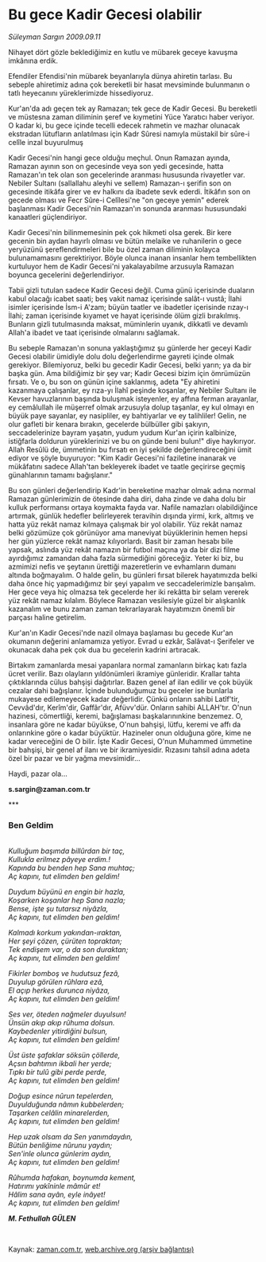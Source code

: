 # Bu gece Kadir Gecesi olabilir

*Süleyman Sargın 2009.09.11*

<tr><td class="metin" colspan="2" style="padding-top: 20px; padding-left: 5px; ">Nihayet dört gözle beklediğimiz en kutlu ve mübarek geceye kavuşma imkânına erdik.</td></tr><tr><td class="metin" colspan="2" style="padding-top: 20px; padding-left: 5px; "><p>Efendiler Efendisi'nin mübarek beyanlarıyla dünya ahiretin tarlası. Bu sebeple ahiretimiz adına çok bereketli bir hasat mevsiminde bulunmanın o tatlı heyecanını yüreklerimizde hissediyoruz. 
<p>Kur'an'da adı geçen tek ay Ramazan; tek gece de Kadir Gecesi. Bu bereketli ve müstesna zaman diliminin şeref ve kıymetini Yüce Yaratıcı haber veriyor. O kadar ki, bu gece içinde tecelli edecek rahmetin ve mazhar olunacak ekstradan lütufların anlatılması için Kadr Sûresi namıyla müstakil bir sûre-i celîle inzal buyurulmuş
<p>Kadir Gecesi'nin hangi gece olduğu meçhul. Onun Ramazan ayında, Ramazan ayının son on gecesinde veya son yedi gecesinde, hatta Ramazan'ın tek olan son gecelerinde aranması hususunda rivayetler var. Nebiler Sultanı (sallallahu aleyhi ve sellem) Ramazan-ı şerifin son on gecesinde itikâfa girer ve ev halkını da ibadete sevk ederdi. İtikâfın son on gecede olması ve Fecr Sûre-i Celîlesi'ne "on geceye yemin" ederek başlanması Kadir Gecesi'nin Ramazan'ın sonunda aranması hususundaki kanaatleri güçlendiriyor.
<p>Kadir Gecesi'nin bilinmemesinin pek çok hikmeti olsa gerek. Bir kere gecenin bin aydan hayırlı olması ve bütün melaike ve ruhanilerin o gece yeryüzünü şereflendirmeleri bile bu özel zaman diliminin kolayca bulunamamasını gerektiriyor. Böyle olunca inanan insanlar hem tembellikten kurtuluyor hem de Kadir Gecesi'ni yakalayabilme arzusuyla Ramazan boyunca gecelerini değerlendiriyor.
<p>Tabii gizli tutulan sadece Kadir Gecesi değil. Cuma günü içerisinde duaların kabul olacağı icabet saati; beş vakit namaz içerisinde salât-ı vustâ; İlahi isimler içerisinde İsm-i A'zam; büyün taatler ve ibadetler içerisinde rızay-ı İlahi; zaman içerisinde kıyamet ve hayat içerisinde ölüm gizli bırakılmış. Bunların gizli tutulmasında maksat, müminlerin uyanık, dikkatli ve devamlı Allah'a ibadet ve taat içerisinde olmalarını sağlamak.
<p>Bu sebeple Ramazan'ın sonuna yaklaştığımız şu günlerde her geceyi Kadir Gecesi olabilir ümidiyle dolu dolu değerlendirme gayreti içinde olmak gerekiyor. Bilemiyoruz, belki bu gecedir Kadir Gecesi, belki yarın; ya da bir başka gün. Ama bildiğimiz bir şey var; Kadir Gecesi bizim için ömrümüzün fırsatı. Ve o, bu son on günün içine saklanmış, adeta "Ey ahiretini kazanmaya çalışanlar, ey rıza-yı İlahî peşinde koşanlar, ey Nebiler Sultanı ile Kevser havuzlarının başında buluşmak isteyenler, ey affına ferman arayanlar, ey cemâlullah ile müşerref olmak arzusuyla dolup taşanlar, ey kul olmayı en büyük paye sayanlar, ey nasipliler, ey bahtiyarlar ve ey talihliler! Gelin, ne olur gafleti bir kenara bırakın, gecelerde bülbüller gibi şakıyın, seccadelerinize bayram yaşatın, yudum yudum Kur'an içirin kalbinize, istiğfarla doldurun yüreklerinizi ve bu on günde beni bulun!" diye haykırıyor. Allah Resûlü de, ümmetinin bu fırsatı en iyi şekilde değerlendireceğini ümit ediyor ve şöyle buyuruyor: "Kim Kadir Gecesi'ni faziletine inanarak ve mükâfatını sadece Allah'tan bekleyerek ibadet ve taatle geçirirse geçmiş günahlarının tamamı bağışlanır."
<p>Bu son günleri değerlendirip Kadr'in bereketine mazhar olmak adına normal Ramazan günlerimizin de ötesinde daha diri, daha zinde ve daha dolu bir kulluk performansı ortaya koymakta fayda var. Nafile namazları olabildiğince artırmak, günlük hedefler belirleyerek teravihin dışında yirmi, kırk, altmış ve hatta yüz rekât namaz kılmaya çalışmak bir yol olabilir. Yüz rekât namaz belki gözümüze çok görünüyor ama maneviyat büyüklerinin hemen hepsi her gün yüzlerce rekât namaz kılıyorlardı. Basit bir zaman hesabı bile yapsak, aslında yüz rekât namazın bir futbol maçına ya da bir dizi filme ayırdığımız zamandan daha fazla sürmediğini göreceğiz. Yeter ki biz, bu azmimizi nefis ve şeytanın ürettiği mazeretlerin ve evhamların dumanı altında boğmayalım. O halde gelin, bu günleri fırsat bilerek hayatımızda belki daha önce hiç yapmadığımız bir şeyi yapalım ve seccadelerimizle barışalım. Her gece veya hiç olmazsa tek gecelerde her iki rekâtta bir selam vererek yüz rekât namaz kılalım. Böylece Ramazan vesilesiyle güzel bir alışkanlık kazanalım ve bunu zaman zaman tekrarlayarak hayatımızın önemli bir parçası haline getirelim.
<p>Kur'an'ın Kadir Gecesi'nde nazil olmaya başlaması bu gecede Kur'an okumanın değerini anlamamıza yetiyor. Evrad u ezkâr, Salâvat-ı Şerifeler ve okunacak daha pek çok dua bu gecelerin kadrini artıracak.
<p>Birtakım zamanlarda mesai yapanlara normal zamanların birkaç katı fazla ücret verilir. Bazı olayların yıldönümleri ikramiye günleridir. Krallar tahta çıktıklarında cülus bahşişi dağıtırlar. Bazen genel af ilan edilir ve çok büyük cezalar dahi bağışlanır. İçinde bulunduğumuz bu geceler ise bunlarla mukayese edilemeyecek kadar değerlidir. Çünkü onların sahibi Latîf'tir, Cevvâd'dır, Kerîm'dir, Gaffâr'dır, Afüvv'dür. Onların sahibi ALLAH'tır. O'nun hazinesi, cömertliği, keremi, bağışlaması başkalarınınkine benzemez. O, insanlara göre ne kadar büyükse, O'nun bahşişi, lütfu, keremi ve affı da onlarınkine göre o kadar büyüktür. Hazineler onun olduğuna göre, kime ne kadar vereceğini de O bilir. İşte Kadir Gecesi, O'nun Muhammed ümmetine bir bahşişi, bir genel af ilanı ve bir ikramiyesidir. Rızasını tahsil adına adeta özel bir pazar ve bir yağma mevsimidir... 
<p>Haydi, pazar ola...
<p><b>s.sargin@zaman.com.tr</b>
<p>***
<p><h3>Ben Geldim</h3>
<br/><i>Kulluğum başımda billûrdan bir taç,
<br/>Kullukla erilmez pâyeye erdim.!
<br/>Kapında bu benden hep Sana muhtaç;
<br/>Aç kapını, tut elimden ben geldim!
<p>Duydum büyünü en engin bir hazla,
<br/>Koşarken koşanlar hep Sana nazla;
<br/>Bense, işte şu tutarsız niyâzla,
<br/>Aç kapını, tut elimden ben geldim!
<p>Kalmadı korkum yakından-ıraktan,
<br/>Her şeyi çözen, çürüten topraktan;
<br/>Tek endişem var, o da son duraktan;
<br/>Aç kapını, tut elimden ben geldim!
<p>Fikirler bomboş ve hudutsuz fezâ,
<br/>Duyulup görülen rûhlara ezâ,
<br/>El açıp herkes durunca niyâza,
<br/>Aç kapını, tut elimden ben geldim!
<p>Ses ver, öteden nağmeler duyulsun!
<br/>Ünsün akıp akıp rûhuma dolsun.
<br/>Kaybedenler yitirdiğini bulsun,
<br/>Aç kapını, tut elimden ben geldim!
<p>Üst üste şafaklar söksün çöllerde,
<br/>Açsın bahtımın ikbali her yerde;
<br/>Tıpkı bir tulû gibi perde perde,
<br/>Aç kapını, tut elimden ben geldim!
<p>Doğup esince nûrun tepelerden,
<br/>Duyulduğunda nâmın kubbelerden;
<br/>Taşarken celâlin minarelerden,
<br/>Aç kapını, tut elimden ben geldim!
<p>Hep uzak olsam da Sen yanımdaydın,
<br/>Bütün benliğime nûrunu yaydın;
<br/>Sen'inle olunca günlerim aydın,
<br/>Aç kapını, tut elimden ben geldim!
<p>Rûhumda hafakan, boynumda kement,
<br/>Hatırımı yakîninle mâmûr et!
<br/>Hâlim sana ayân, eyle inâyet!
<br/>Aç kapını, tut elimden ben geldim!
<p><b>M. Fethullah GÜLEN</b></p></p></p></p></p></p></p></p></p></i>
<p><br/></p></p></p></p></p></p></p></p></p></p></p></p></p></p></td></tr>

Kaynak: [zaman.com.tr](http://zaman.com.tr/yazar.do?yazino=890621), [web.archive.org (arşiv bağlantısı)](http://web.archive.org/web/20100110054131/http://zaman.com.tr:80/yazar.do?yazino=890621)
